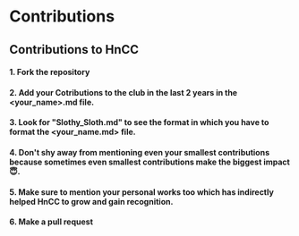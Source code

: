 # Contributions
## Contributions to HnCC

#### 1. Fork the repository
#### 2. Add your Cotributions to the club in the last 2 years in the <your_name>.md file.
#### 3. Look for "Slothy_Sloth.md" to see the format in which you have to format the <your_name.md> file.
#### 4. Don't shy away from mentioning even your smallest contributions because sometimes even smallest contributions make the biggest impact :innocent:.
#### 5. Make sure to mention your personal works too which has indirectly helped HnCC to grow and gain recognition.
#### 6. Make a pull request
